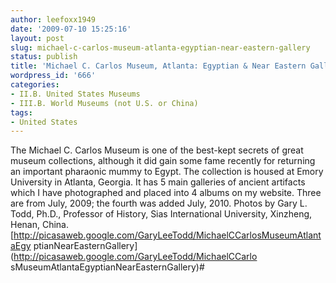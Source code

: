 ```yaml
---
author: leefoxx1949
date: '2009-07-10 15:25:16'
layout: post
slug: michael-c-carlos-museum-atlanta-egyptian-near-eastern-gallery
status: publish
title: 'Michael C. Carlos Museum, Atlanta: Egyptian & Near Eastern Gallery'
wordpress_id: '666'
categories:
- II.B. United States Museums
- III.B. World Museums (not U.S. or China)
tags:
- United States
---
```


The Michael C. Carlos Museum is one of the best-kept secrets of great museum
collections, although it did gain some fame recently for returning an
important pharaonic mummy to Egypt. The collection is housed at Emory
University in Atlanta, Georgia. It has 5 main galleries of ancient artifacts
which I have photographed and placed into 4 albums on my website. Three are
from July, 2009; the fourth was added July, 2010. Photos by Gary L. Todd,
Ph.D., Professor of History, Sias International University, Xinzheng, Henan,
China. [http://picasaweb.google.com/GaryLeeTodd/MichaelCCarlosMuseumAtlantaEgy
ptianNearEasternGallery](http://picasaweb.google.com/GaryLeeTodd/MichaelCCarlo
sMuseumAtlantaEgyptianNearEasternGallery)#

